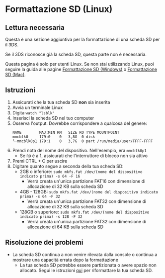 # Formattazione SD (Linux)

## Lettura necessaria

Questa è una sezione aggiuntiva per la formattazione di una scheda SD per il 3DS.

Se il 3DS riconosce già la scheda SD, questa parte non è necessaria.

Questa pagina è solo per utenti Linux. Se non stai utilizzando Linux, puoi seguire la guida alle pagine [Formattazione SD (Windows)](formatting-sd-\(windows\)) o [Formattazione SD (Mac)](formatting-sd-\(mac\)).

## Istruzioni

1. Assicurati che la tua scheda SD **non** sia inserita
2. Avvia un terminale Linux
3. Digita `watch "lsblk"`
4. Inserisci la scheda SD nel tuo computer
5. Osserva l'output. Dovrebbe corrispondere a qualcosa del genere:
    ```
    NAME        MAJ:MIN RM   SIZE RO TYPE MOUNTPOINT
    mmcblk0     179:0    0   3,8G  0 disk
    └─mmcblk0p1 179:1    0   3,7G  0 part /run/media/user/FFFF-FFFF
    ```
6. Prendi nota del nome del dispositivo. Nell'esempio, era `mmcblk0p1`
    - Se `RO` è a 1, assicurati che l'interruttore di blocco non sia attivo
7. Premi CTRL + C per uscire
8. Digitare quanto segue a seconda della tua scheda SD:
    - 2GB o inferiore: `sudo mkfs.fat /dev/(nome del dispositivo indicato prima) -s 64 -F 16`
        - Verrà creata un'unica partizione FAT16 con dimensione di allocazione di 32 KB sulla scheda SD
    - 4GB - 128GB: `sudo mkfs.fat /dev/(nome del dispositivo indicato prima) -s 64 -F 32`
        - Verrà creata un'unica partizione FAT32 con dimensione di allocazione di 32 KB sulla scheda SD
    - 128GB o superiore: `sudo mkfs.fat /dev/(nome del dispositivo indicato prima) -s 128 -F 32`
        - Verrà creata un'unica partizione FAT32 con dimensione di allocazione di 64 KB sulla scheda SD

## Risoluzione dei problemi

- La scheda SD continua a non venire rilevata dalla console o continua a mostrare una capacità errata dopo la formattazione
    - La tua scheda SD potrebbe essere partizionata o avere spazio non allocato. Segui le istruzioni [qui](https://wiki.hacks.guide/wiki/SD_Clean/Linux) per riformattare la tua scheda SD.
